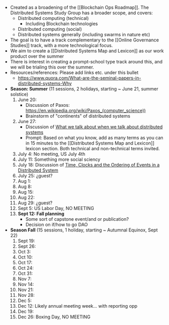 - Created as a broadening of the [[Blockchain Ops Roadmap]]. The Distributed Systems Study Group has a broader scope, and covers:
    - Distributed computing (technical)
        - Including Blockchain technologies
    - Distributed computing (social)
    - Distributed systems generally (including swarms in nature etc)
- The goal is to have a track complementary to the [[Online Governance Studies]] track, with a more technological focus.
- We aim to create a [[Distributed Systems Map and Lexicon]] as our work product over the summer
- There is interest in creating a prompt-school type track around this, and we will be trialing this over the summer.
- Resources/references: Please add links etc. under this bullet
    - https://www.quora.com/What-are-the-seminal-papers-in-distributed-systems-Why
- **Season: Summer** (11 sessions, 2 holidays, starting ~ June 21, summer solstice)
    1. June 20: 
        - Discussion of Paxos: https://en.wikipedia.org/wiki/Paxos_(computer_science))
        - Brainstorm of "continents" of distributed systems
    2. June 27: 
        - Discussion of [What we talk about when we talk about distributed systems](https://alvaro-videla.com/2015/12/learning-about-distributed-systems.html)
        - Prompt: Based on what you know, add as many terms as you can in 15 minutes to the [[Distributed Systems Map and Lexicon]] lexicon section. Both technical and non-technical terms invited.
    3. July 4: No meeting, US July 4th
    4. July 11: Something more social sciency
    5. July 18: Discussion of [Time, Clocks and the Ordering of Events in a Distributed System](https://www.microsoft.com/en-us/research/publication/time-clocks-ordering-events-distributed-system/?from=http%3A%2F%2Fresearch.microsoft.com%2Fen-us%2Fum%2Fpeople%2Flamport%2Fpubs%2Ftime-clocks.pdf)
    6. July 25: ¿guest?
    7. Aug 1:
    8. Aug 8:
    9. Aug 15:
    10. Aug 22:
    11. Aug 29: ¿guest?
    12. Sept 5: US Labor Day, NO MEETING
    13. __Sept 12: Fall planning__
        - Some sort of capstone event/and or publication?
        - Decision on if/how to go DAO
- **Season Fall** (15 sessions, 1 holiday, starting ~ Autumnal Equinox, Sept 22)
    1. Sept 19:
    2. Sept 26:
    3. Oct 3:
    4. Oct 10:
    5. Oct 17:
    6. Oct 24:
    7. Oct 31:
    8. Nov 7:
    9. Nov 14:
    10. Nov 21:
    11. Nov 28:
    12. Dec 5:
    13. Dec 12: Likely annual meeting week... with reporting opp
    14. Dec 19:
    15. Dec 26: Boxing Day, NO MEETING 
